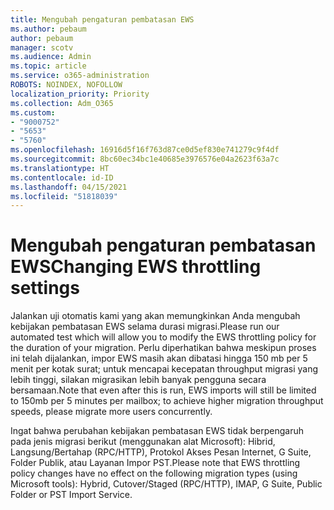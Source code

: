 ```yaml
---
title: Mengubah pengaturan pembatasan EWS
ms.author: pebaum
author: pebaum
manager: scotv
ms.audience: Admin
ms.topic: article
ms.service: o365-administration
ROBOTS: NOINDEX, NOFOLLOW
localization_priority: Priority
ms.collection: Adm_O365
ms.custom:
- "9000752"
- "5653"
- "5760"
ms.openlocfilehash: 16916d5f16f763d87ce0d5ef830e741279c9f4df
ms.sourcegitcommit: 8bc60ec34bc1e40685e3976576e04a2623f63a7c
ms.translationtype: HT
ms.contentlocale: id-ID
ms.lasthandoff: 04/15/2021
ms.locfileid: "51818039"
---
```

# <a name="changing-ews-throttling-settings"></a><span data-ttu-id="8a027-102">Mengubah pengaturan pembatasan EWS</span><span class="sxs-lookup"><span data-stu-id="8a027-102">Changing EWS throttling settings</span></span>

<span data-ttu-id="8a027-103">Jalankan uji otomatis kami yang akan memungkinkan Anda mengubah kebijakan pembatasan EWS selama durasi migrasi.</span><span class="sxs-lookup"><span data-stu-id="8a027-103">Please run our automated test which will allow you to modify the EWS throttling policy for the duration of your migration.</span></span> <span data-ttu-id="8a027-104">Perlu diperhatikan bahwa meskipun proses ini telah dijalankan, impor EWS masih akan dibatasi hingga 150 mb per 5 menit per kotak surat; untuk mencapai kecepatan throughput migrasi yang lebih tinggi, silakan migrasikan lebih banyak pengguna secara bersamaan.</span><span class="sxs-lookup"><span data-stu-id="8a027-104">Note that even after this is run, EWS imports will still be limited to 150mb per 5 minutes per mailbox; to achieve higher migration throughput speeds, please migrate more users concurrently.</span></span>

<span data-ttu-id="8a027-105">Ingat bahwa perubahan kebijakan pembatasan EWS tidak berpengaruh pada jenis migrasi berikut (menggunakan alat Microsoft): Hibrid, Langsung/Bertahap (RPC/HTTP), Protokol Akses Pesan Internet, G Suite, Folder Publik, atau Layanan Impor PST.</span><span class="sxs-lookup"><span data-stu-id="8a027-105">Please note that EWS throttling policy changes have no effect on the following migration types (using Microsoft tools): Hybrid, Cutover/Staged (RPC/HTTP), IMAP, G Suite, Public Folder or PST Import Service.</span></span>
